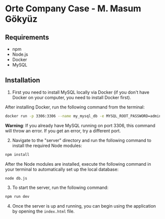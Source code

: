# Orte Company Case - M. Masum Gökyüz

## Requirements

- npm
- Node.js
- Docker
- MySQL

## Installation

1. First you need to install MySQL locally via Docker (if you don't have Docker on your computer, you need to install Docker first).

After installing Docker, run the following command from the terminal:

```bash
docker run -p 3306:3306 --name my_mysql_db -e MYSQL_ROOT_PASSWORD=admin -d mysql:latest
```

**Warning**: If you already have MySQL running on port 3306, this command will throw an error. If you get an error, try a different port.

2. Navigate to the "server" directory and run the following command to install the required Node modules:

```bash
npm install
```

After the Node modules are installed, execute the following command in your terminal to automatically set up the local database:

```bash
node db.js
```

3. To start the server, run the following command:

```bash
npm run dev
```

4. Once the server is up and running, you can begin using the application by opening the `index.html` file.
